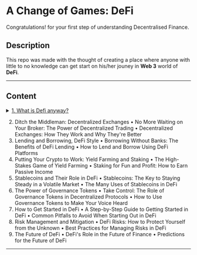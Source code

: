 # A Change of Games: DeFi
Congratulations! for your first step of understanding Decentralised Finance.

## Description
This repo was made with the thought of creating a place where anyone with little to no knowledge can get start on his/her jouney in **Web 3** world of **DeFi**.


---
## Content
<details>
<summary><a href="https://github.com/balendurawat/defi/blob/main/Chapter1/readme.md" target="_blank">1. What is Defi anyway?</a></summary>
  <ul>
        <li>The Rise of Decentralized Finance
        <li>How DeFi Is Changing the Financial Landscape
</ul>
</details>

2.	Ditch the Middleman: Decentralized Exchanges
•	No More Waiting on Your Broker: The Power of Decentralized Trading
•	Decentralized Exchanges: How They Work and Why They're Better
3.	Lending and Borrowing, DeFi Style
•	Borrowing Without Banks: The Benefits of DeFi Lending
•	How to Lend and Borrow Using DeFi Platforms
4.	Putting Your Crypto to Work: Yield Farming and Staking
•	The High-Stakes Game of Yield Farming
•	Staking for Fun and Profit: How to Earn Passive Income
5.	Stablecoins and Their Role in DeFi
•	Stablecoins: The Key to Staying Steady in a Volatile Market
•	The Many Uses of Stablecoins in DeFi
6.	The Power of Governance Tokens
•	Take Control: The Role of Governance Tokens in Decentralized Protocols
•	How to Use Governance Tokens to Make Your Voice Heard
7.	How to Get Started in DeFi
•	A Step-by-Step Guide to Getting Started in DeFi
•	Common Pitfalls to Avoid When Starting Out in DeFi
8.	Risk Management and Mitigation
•	DeFi Risks: How to Protect Yourself from the Unknown
•	Best Practices for Managing Risks in DeFi
9.	The Future of DeFi
•	DeFi's Role in the Future of Finance
•	Predictions for the Future of DeFi

--------------------------------------------------------------



